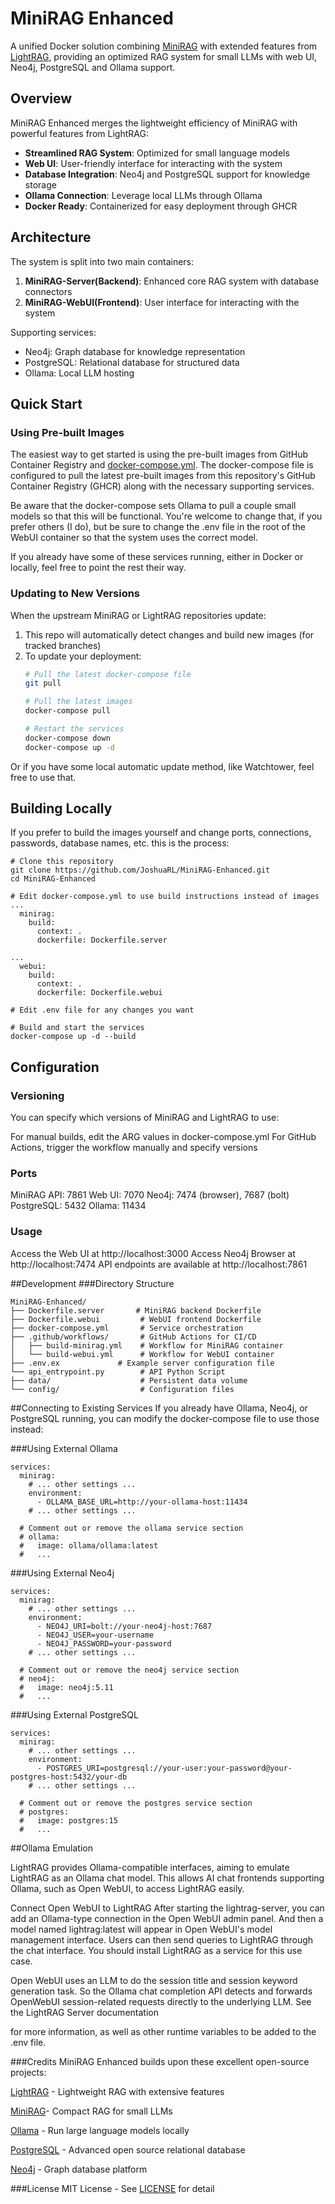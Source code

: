 # MiniRAG Enhanced

A unified Docker solution combining [MiniRAG](https://github.com/HKUDS/MiniRAG) with extended features from [LightRAG](https://github.com/HKUDS/LightRAG), providing an optimized RAG system for small LLMs with web UI, Neo4j, PostgreSQL and Ollama support.

## Overview

MiniRAG Enhanced merges the lightweight efficiency of MiniRAG with powerful features from LightRAG:

- **Streamlined RAG System**: Optimized for small language models
- **Web UI**: User-friendly interface for interacting with the system
- **Database Integration**: Neo4j and PostgreSQL support for knowledge storage
- **Ollama Connection**: Leverage local LLMs through Ollama
- **Docker Ready**: Containerized for easy deployment through GHCR

## Architecture

The system is split into two main containers:

1. **MiniRAG-Server(Backend)**: Enhanced core RAG system with database connectors
2. **MiniRAG-WebUI(Frontend)**: User interface for interacting with the system

Supporting services:
- Neo4j: Graph database for knowledge representation
- PostgreSQL: Relational database for structured data
- Ollama: Local LLM hosting

## Quick Start

### Using Pre-built Images

The easiest way to get started is using the pre-built images from GitHub Container Registry and [docker-compose.yml](https://github.com/JoshuaRL/MiniRAG-Enhanced/blob/main/docker-compose.yml). The docker-compose file is configured to pull the latest pre-built images from this repository's GitHub Container Registry (GHCR) along with the necessary supporting services.

Be aware that the docker-compose sets Ollama to pull a couple small models so that this will be functional. You're welcome to change that, if you prefer others (I do), but be sure to change the .env file in the root of the WebUI container so that the system uses the correct model.

If you already have some of these services running, either in Docker or locally, feel free to point the rest their way. 

### Updating to New Versions

When the upstream MiniRAG or LightRAG repositories update:

1. This repo will automatically detect changes and build new images (for tracked branches)
2. To update your deployment:
   ```bash
   # Pull the latest docker-compose file
   git pull

   # Pull the latest images
   docker-compose pull

   # Restart the services
   docker-compose down
   docker-compose up -d
   ```
Or if you have some local automatic update method, like Watchtower, feel free to use that.

## Building Locally
If you prefer to build the images yourself and change ports, connections, passwords, database names, etc. this is the process:

```
# Clone this repository
git clone https://github.com/JoshuaRL/MiniRAG-Enhanced.git
cd MiniRAG-Enhanced

# Edit docker-compose.yml to use build instructions instead of images
...
  minirag:
    build:
      context: .
      dockerfile: Dockerfile.server

...
  webui:
    build:
      context: .
      dockerfile: Dockerfile.webui

# Edit .env file for any changes you want

# Build and start the services
docker-compose up -d --build
```

## Configuration
### Versioning
You can specify which versions of MiniRAG and LightRAG to use:

For manual builds, edit the ARG values in docker-compose.yml
For GitHub Actions, trigger the workflow manually and specify versions
### Ports
MiniRAG API: 7861
Web UI: 7070
Neo4j: 7474 (browser), 7687 (bolt)
PostgreSQL: 5432
Ollama: 11434
### Usage
Access the Web UI at http://localhost:3000
Access Neo4j Browser at http://localhost:7474
API endpoints are available at http://localhost:7861

##Development
###Directory Structure
```
MiniRAG-Enhanced/
├── Dockerfile.server       # MiniRAG backend Dockerfile
├── Dockerfile.webui         # WebUI frontend Dockerfile
├── docker-compose.yml       # Service orchestration
├── .github/workflows/       # GitHub Actions for CI/CD
│   ├── build-minirag.yml    # Workflow for MiniRAG container
│   └── build-webui.yml      # Workflow for WebUI container
├── .env.ex             # Example server configuration file
└── api_entrypoint.py        # API Python Script
├── data/                    # Persistent data volume
└── config/                  # Configuration files
```

##Connecting to Existing Services
If you already have Ollama, Neo4j, or PostgreSQL running, you can modify the docker-compose file to use those instead:

###Using External Ollama
```
services:
  minirag:
    # ... other settings ...
    environment:
      - OLLAMA_BASE_URL=http://your-ollama-host:11434
    # ... other settings ...

  # Comment out or remove the ollama service section
  # ollama:
  #   image: ollama/ollama:latest
  #   ...
```
###Using External Neo4j
```
services:
  minirag:
    # ... other settings ...
    environment:
      - NEO4J_URI=bolt://your-neo4j-host:7687
      - NEO4J_USER=your-username
      - NEO4J_PASSWORD=your-password
    # ... other settings ...

  # Comment out or remove the neo4j service section
  # neo4j:
  #   image: neo4j:5.11
  #   ...
```

###Using External PostgreSQL
```
services:
  minirag:
    # ... other settings ...
    environment:
      - POSTGRES_URI=postgresql://your-user:your-password@your-postgres-host:5432/your-db
    # ... other settings ...

  # Comment out or remove the postgres service section
  # postgres:
  #   image: postgres:15
  #   ...
```

##Ollama Emulation

LightRAG provides Ollama-compatible interfaces, aiming to emulate LightRAG as an Ollama chat model. This allows AI chat frontends supporting Ollama, such as Open WebUI, to access LightRAG easily.

Connect Open WebUI to LightRAG
After starting the lightrag-server, you can add an Ollama-type connection in the Open WebUI admin panel. And then a model named lightrag:latest will appear in Open WebUI's model management interface. Users can then send queries to LightRAG through the chat interface. You should install LightRAG as a service for this use case.

Open WebUI uses an LLM to do the session title and session keyword generation task. So the Ollama chat completion API detects and forwards OpenWebUI session-related requests directly to the underlying LLM. See the 
LightRAG Server documentation

 for more information, as well as other runtime variables to be added to the .env file.

###Credits
MiniRAG Enhanced builds upon these excellent open-source projects:

[LightRAG](https://github.com/HKUDS/LightRAG) - Lightweight RAG with extensive features

[MiniRAG](https://github.com/HKUDS/MiniRAG)- Compact RAG for small LLMs

[Ollama](https://github.com/ollama/ollama) - Run large language models locally

[PostgreSQL](https://github.com/postgres/postgres) - Advanced open source relational database

[Neo4j](https://github.com/neo4j/neo4j) - Graph database platform

###License
MIT License - See [LICENSE](https://github.com/JoshuaRL/MiniRAG-Enhanced/blob/main/LICENSE) for detail
